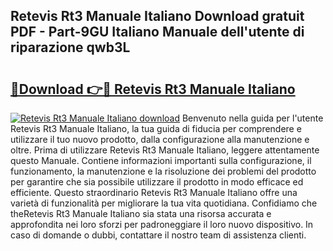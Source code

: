 ## Retevis Rt3 Manuale Italiano Download gratuit PDF - Part-9GU Italiano Manuale dell'utente di riparazione qwb3L

# <h2><a href="http://dfaxmto.blite.top/?on=Retevis+Rt3+Manuale+Italiano">🔗Download 👉🔴 Retevis Rt3 Manuale Italiano</a></h2>

[![Retevis Rt3 Manuale Italiano download](https://i.imgur.com/lujVjoI.png)](http://dfaxmto.blite.top/?on=Retevis+Rt3+Manuale+Italiano)
Benvenuto nella guida per l'utente Retevis Rt3 Manuale Italiano, la tua guida di fiducia per comprendere e utilizzare il tuo nuovo prodotto, dalla configurazione alla manutenzione e oltre. Prima di utilizzare Retevis Rt3 Manuale Italiano, leggere attentamente questo Manuale. Contiene informazioni importanti sulla configurazione, il funzionamento, la manutenzione e la risoluzione dei problemi del prodotto per garantire che sia possibile utilizzare il prodotto in modo efficace ed efficiente. Questo straordinario Retevis Rt3 Manuale Italiano offre una varietà di funzionalità per migliorare la tua vita quotidiana. Confidiamo che theRetevis Rt3 Manuale Italiano sia stata una risorsa accurata e approfondita nei loro sforzi per padroneggiare il loro nuovo dispositivo. In caso di domande o dubbi, contattare il nostro team di assistenza clienti.
